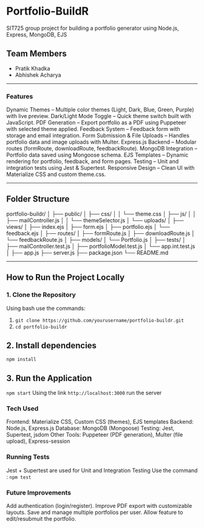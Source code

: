 # Portfolio-BuildR
SIT725 group project for building a portfolio generator using Node.js, Express, MongoDB, EJS

## Team Members
- Pratik Khadka
- Abhishek Acharya

---
### Features

Dynamic Themes – Multiple color themes (Light, Dark, Blue, Green, Purple) with live preview.
Dark/Light Mode Toggle – Quick theme switch built with JavaScript.
PDF Generation – Export portfolio as a PDF using Puppeteer with selected theme applied.
Feedback System – Feedback form with storage and email integration.
Form Submission & File Uploads – Handles portfolio data and image uploads with Multer.
Express.js Backend – Modular routes (formRoute, downloadRoute, feedbackRoute).
MongoDB Integration – Portfolio data saved using Mongoose schema.
EJS Templates – Dynamic rendering for portfolio, feedback, and form pages.
Testing – Unit and integration tests using Jest & Supertest.
Responsive Design – Clean UI with Materialize CSS and custom theme.css.

---

## Folder Structure
portfolio-buildr/
│
├── public/
│   ├── css/
│   │   └── theme.css
│   ├── js/
│   │   ├── mailController.js
│   │   └── themeSelector.js
│   └── uploads/
│
├── views/
│   ├── index.ejs
│   ├── form.ejs
│   ├── portfolio.ejs
│   └── feedback.ejs
│
├── routes/
│   ├── formRoute.js
│   ├── downloadRoute.js
│   └── feedbackRoute.js
│
├── models/
│   └── Portfolio.js
│
├── tests/
│   ├── mailController.test.js
│   ├── portfolioModel.test.js
│   └── app.int.test.js
│
├── app.js
├── server.js
├── package.json
└── README.md

---

## How to Run the Project Locally
### 1️. Clone the Repository

Using bash use the commands:

1. `git clone https://github.com/yourusername/portfolio-buildr.git`
2. `cd portfolio-buildr`

## 2. Install dependencies
`npm install`

## 3. Run the Application
`npm start`
Using the link `http://localhost:3000` run the server

### Tech Used
Frontend: Materialize CSS, Custom CSS (themes), EJS templates
Backend: Node.js, Express.js
Database: MongoDB (Mongoose)
Testing: Jest, Supertest, jsdom
Other Tools: Puppeteer (PDF generation), Multer (file upload), Express-session

### Running Tests
Jest + Supertest are used for Unit and Integration Testing
Use the command : `npm test`


### Future Improvements
Add authentication (login/register).
Improve PDF export with customizable layouts.
Save and manage multiple portfolios per user.
Allow feature to edit/resubmuit the portfolio.
